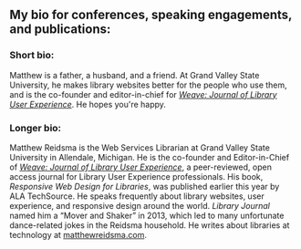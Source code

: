 ## My bio for conferences, speaking engagements, and publications:

### Short bio:

Matthew is a father, a husband, and a friend. At Grand Valley State University, he makes library websites better for the people who use them, and is the co-founder and editor-in-chief for [*Weave: Journal of Library User Experience*](http://weaveux.org). He hopes you're happy.

### Longer bio:

Matthew Reidsma is the Web Services Librarian at Grand Valley State University in Allendale, Michigan. He is the co-founder and Editor-in-Chief of [*Weave: Journal of Library User Experience*](http://weaveux.org), a peer-reviewed, open access journal for Library User Experience professionals. His book, *Responsive Web Design for Libraries*, was published earlier this year by ALA TechSource. He speaks frequently about library websites, user experience, and responsive design around the world. *Library Journal* named him a “Mover and Shaker” in 2013, which led to many unfortunate dance-related jokes in the Reidsma household. He writes about libraries at technology at [matthewreidsma.com](http://matthewreidsma.com).
